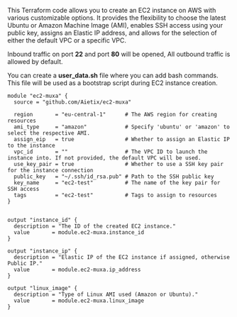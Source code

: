 
This Terraform code allows you to create an EC2 instance on AWS with various customizable options. It provides the flexibility to choose the latest Ubuntu or Amazon Machine Image (AMI), enables SSH access using your public key, assigns an Elastic IP address, and allows for the selection of either the default VPC or a specific VPC.

Inbound traffic on port **22** and port **80** will be opened,  All outbound traffic is allowed by default.

You can create a **user_data.sh** file where you can add bash commands. This file will be used as a bootstrap script during EC2 instance creation.




```
module "ec2-muxa" {
  source = "github.com/Aietix/ec2-muxa"

  region       = "eu-central-1"      # The AWS region for creating resources
  ami_type     = "amazon"            # Specify 'ubuntu' or 'amazon' to select the respective AMI.
  assign_eip   = true                # Whether to assign an Elastic IP to the instance
  vpc_id       = ""                  # The VPC ID to launch the instance into. If not provided, the default VPC will be used.
  use_key_pair = true                # Whether to use a SSH key pair for the instance connection
  public_key   = "~/.ssh/id_rsa.pub" # Path to the SSH public key
  key_name     = "ec2-test"          # The name of the key pair for SSH access
  tags         = "ec2-test"          # Tags to assign to resources
}


output "instance_id" {
  description = "The ID of the created EC2 instance."
  value       = module.ec2-muxa.instance_id
}

output "instance_ip" {
  description = "Elastic IP of the EC2 instance if assigned, otherwise Public IP."
  value       = module.ec2-muxa.ip_address
}

output "linux_image" {
  description = "Type of Linux AMI used (Amazon or Ubuntu)."
  value       = module.ec2-muxa.linux_image
}
```
